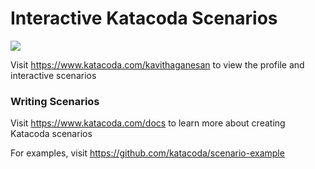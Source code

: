 # Interactive Katacoda Scenarios

[![](http://shields.katacoda.com/katacoda/kavithaganesan/count.svg)](https://www.katacoda.com/kavithaganesan "Get your profile on Katacoda.com")

Visit https://www.katacoda.com/kavithaganesan to view the profile and interactive scenarios

### Writing Scenarios
Visit https://www.katacoda.com/docs to learn more about creating Katacoda scenarios

For examples, visit https://github.com/katacoda/scenario-example
